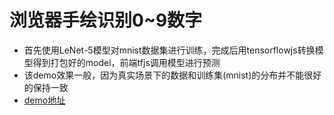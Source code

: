 # 浏览器手绘识别0~9数字
* 首先使用LeNet-5模型对mnist数据集进行训练，完成后用tensorflowjs转换模型得到打包好的model，前端tfjs调用模型进行预测
* 该demo效果一般，因为真实场景下的数据和训练集(mnist)的分布并不能很好的保持一致
* [demo地址](https://mxzf0213.github.io/numIdentify/)
